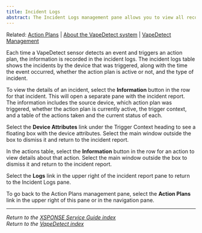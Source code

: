 ```yaml
---
title: Incident Logs
abstract: The Incident Logs management pane allows you to view all recorded incidents from all your devices. Selecting the View All link in the Events Detected box in the dashboard or selecting the Incident Logs button on the Action Plans management pane will take you to the Incident Logs pane.
---
```

Related: [Action Plans](action-plans.md) \| [About the VapeDetect system](../vape-detect/about-vapedetect.md) \| [VapeDetect Management](../vape-detect/vapedetect-management.md)

Each time a VapeDetect sensor detects an event and triggers an action plan, the information is recorded in the incident logs. The incident logs table shows the incidents by the device that was triggered, along with the time the event occurred, whether the action plan is active or not, and the type of incident. 

To view the details of an incident, select the **Information** button in the row for that incident. This will open a separate pane with the incident report. The information includes the source device, which action plan was triggered, whether the action plan is currently active, the trigger context, and a table of the actions taken and the current status of each.

Select the **Device Attributes** link under the Trigger Context heading to see a floating box with the device attributes. Select the main window outside the box to dismiss it and return to the incident report. 

In the actions table, select the **Information** button in the row for an action to view details about that action. Select the main window outside the box to dismiss it and return to the incident report.

Select the **Logs** link in the upper right of the incident report pane to return to the Incident Logs pane. 

To go back to the Action Plans management pane, select the **Action Plans** link in the upper right of this pane or in the navigation pane.

___
*Return to the [XSPONSE Service Guide index](index.md)*  
*Return to the [VapeDetect index](../vape-detect/index.md)*
